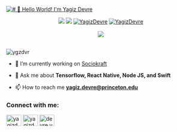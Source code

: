 [<img src="https://raw.githubusercontent.com/ygzdvr/ygzdvr/main/readme.gif" alt="# 👋 Hello World! I'm Yagiz Devre" title="# 👋 HHello World! I'm Yagiz Devre"/>](https://yagizdevre.com/)
<div align="center">
  <a href="https://www.linkedin.com/in/yagizdevre/"><img src="https://img.shields.io/badge/LinkedIn-fcfcfd?style=for-the-badge&logo=linkedin&logoColor=0F0E1B"/></a>
  <a href="mailto:yagiz.devre@princeton.edu"><img src="https://img.shields.io/badge/Gmail-fcfcfd?style=for-the-badge&logo=gmail&logoColor=0F0E1B" /></a>
  <a href="https://twitter.com/yagizdevre"><img src="https://img.shields.io/badge/Twitter-fcfcfd?style=for-the-badge&logo=twitter&logoColor=0F0E1B" alt="YagizDevre" ></a>
  <a href="https://instagram/devre.yagiz"><img src="https://img.shields.io/badge/Instagram-fcfcfd?style=for-the-badge&logo=instagram&logoColor=0F0E1B" alt="YagizDevre" ></a>
  <br><br>
  <img src="https://api.visitorbadge.io/api/visitors?path=https%3A%2F%2Fgithub.com%2Fygzdvr%2Fygzdvr&label=VISITORS&labelColor=%5145d9&countColor=%fcfcfd" />
</div>
<br>

<p align="left"> <img src="https://komarev.com/ghpvc/?username=ygzdvr&label=Profile%20views&color=0e75b6&style=flat" alt="ygzdvr" /> </p>

- 🔭 I’m currently working on [Sociokraft](sociokraft.com)

- 💬 Ask me about **Tensorflow, React Native, Node JS, and Swift**

- 📫 How to reach me **yagiz.devre@princeton.edu**

<h3 align="left">Connect with me:</h3>
<p align="left">
<a href="https://twitter.com/yagizdevre" target="blank"><img align="center" src="https://raw.githubusercontent.com/rahuldkjain/github-profile-readme-generator/master/src/images/icons/Social/twitter.svg" alt="yagizdevre" height="30" width="40" /></a>
<a href="https://linkedin.com/in/yagizdevre" target="blank"><img align="center" src="https://raw.githubusercontent.com/rahuldkjain/github-profile-readme-generator/master/src/images/icons/Social/linked-in-alt.svg" alt="yagizdevre" height="30" width="40" /></a>
<a href="https://instagram.com/devre.yagiz" target="blank"><img align="center" src="https://raw.githubusercontent.com/rahuldkjain/github-profile-readme-generator/master/src/images/icons/Social/instagram.svg" alt="devre.yagiz" height="30" width="40" /></a>
</p>
